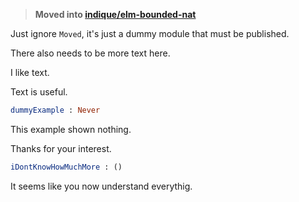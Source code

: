 > **Moved into [indique/elm-bounded-nat](https://package.elm-lang.org/packages/indique/elm-bounded-nat/latest/)**

Just ignore `Moved`, it's just a dummy module that must be published.

There also needs to be more text here.

I like text.

Text is useful.

```elm
dummyExample : Never
```

This example shown nothing.

Thanks for your interest.

```elm
iDontKnowHowMuchMore : ()
```

It seems like you now understand everythig.